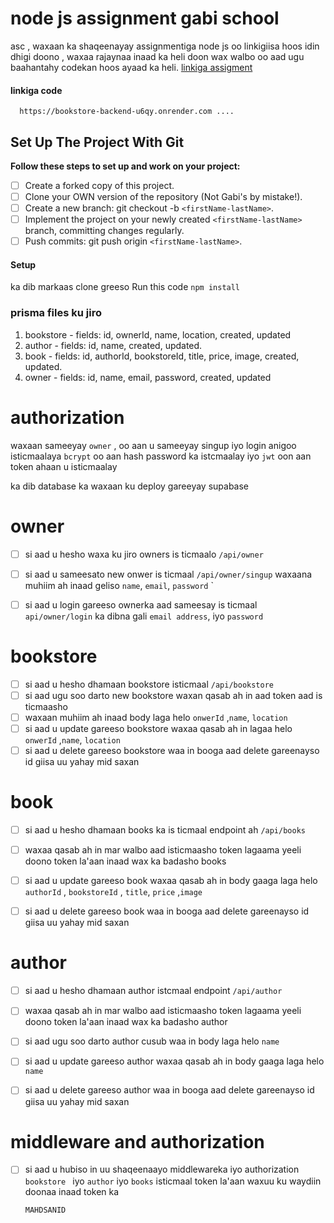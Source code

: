 # node js assignment gabi school


asc , waxaan ka shaqeenayay assignmentiga node js oo linkigiisa hoos idin dhigi doono , waxaa rajaynaa inaad ka heli doon
wax walbo oo aad ugu baahantahy codekan hoos ayaad ka heli.
[linkiga assigment](https://www.youtube.com/watch?v=6Yv-uLJOluo)


#### linkiga code  
      https://bookstore-backend-u6qy.onrender.com ....

## Set Up The Project With Git

**Follow these steps to set up and work on your project:**

* [ ] Create a forked copy of this project.
* [ ] Clone your OWN version of the repository (Not Gabi's by mistake!).
* [ ] Create a new branch: git checkout -b `<firstName-lastName>`.
* [ ] Implement the project on your newly created `<firstName-lastName>` branch, committing changes regularly.
* [ ] Push commits: git push origin `<firstName-lastName>`.

#### Setup

ka dib markaas clone greeso  Run this code `npm install`


### prisma files ku jiro 
1. bookstore - fields: id, ownerId, name, location, created, updated
2. author - fields: id, name, created, updated.
3. book - fields: id, authorId, bookstoreId, title, price, image, created, updated.
4. owner - fields: id, name, email, password, created, updated

# authorization
waxaan sameeyay `owner` , oo aan u sameeyay singup iyo login anigoo isticmaalaya `bcrypt` oo aan hash password ka istcmaalay iyo `jwt` oon aan token ahaan u isticmaalay

ka dib database ka waxaan ku deploy gareeyay supabase 

# owner
* [ ] si aad u hesho waxa ku jiro owners is ticmaalo `/api/owner`
* [ ] si aad u sameesato new onwer is ticmaal `/api/owner/singup` waxaana muhiim ah inaad geliso `name`, `email`, `password` `
* [ ] si aad u login gareeso ownerka aad sameesay is ticmaal `api/owner/login` ka dibna gali `email address`, iyo `password`


# bookstore 
* [ ] si aad u hesho dhamaan bookstore isticmaal `/api/bookstore`
* [ ] si aad ugu soo darto new bookstore waxan qasab ah in aad token aad is ticmaasho 
* [ ] waxaan muhiim ah inaad body laga helo `onwerId` ,`name`, `location`
* [ ] si aad u update gareeso bookstore waxaa qasab ah in lagaa helo `onwerId` ,`name`, `location`
* [ ] si aad u delete gareeso bookstore waa in booga aad delete gareenayso id giisa uu yahay mid saxan  

# book 
* [ ] si aad u hesho dhamaan books ka is ticmaal endpoint ah `/api/books`
* [ ] waxaa qasab ah in mar walbo aad isticmaasho token lagaama yeeli doono token la'aan inaad wax ka badasho books
* [ ] si aad u update gareeso book waxaa qasab ah in body gaaga laga helo `authorId` , `bookstoreId` , `title`, `price` ,`image`
* [ ] si aad u delete gareeso book waa in booga aad delete gareenayso id giisa uu yahay mid saxan
      


# author 
* [ ] si aad u hesho dhamaan author istcmaal endpoint `/api/author`
* [ ]  waxaa qasab ah in mar walbo aad isticmaasho token lagaama yeeli doono token la'aan inaad wax ka badasho author
* [ ]  si aad ugu soo darto author cusub waa in body laga helo `name`
* [ ] si aad u update gareeso author waxaa qasab ah in body gaaga laga helo `name` 
* [ ] si aad u delete gareeso author waa in booga aad delete gareenayso id giisa uu yahay mid saxan


# middleware and authorization
* [ ] si aad u hubiso in uu shaqeenaayo middlewareka iyo authorization `bookstore ` iyo `author` iyo `books` isticmaal token la'aan  waxuu ku waydiin doonaa inaad token ka

      MAHDSANID 
